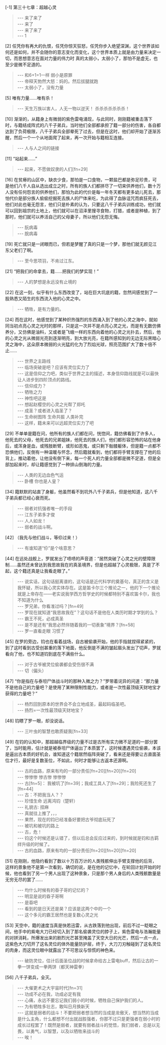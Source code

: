 
[-1] 第三十七章：超越心灵
>--- 来了来了<br>
>--- 来了<br>
>--- 来了来了<br>
>--- 1<br>

[2] 任凭你有再大的仇恨，任凭你惊天狂怒，任凭你步入绝望深渊，这个世界该如何还是如何，并不会随你的意志变化而变化，这个世界本质上就是由力量来决定一切，而思想意志在面对力量的伟力时 真的太弱小，太弱小了，那怕不是虚无，也至少是微不足道的。
>--- 和6+1=1一样   弱小是原罪<br>
>--- 帝释天勃然大怒：妈的。然后拔腿就跑<br>
>--- 太弱小了，没有力量<br>

[5] 唯有力量……唯有杀！
>--- 天生万族以害人，人无一物以逆天！
杀杀杀杀杀杀杀！<br>

[10] 渐渐的，从籍身上有微弱的紫色雷电涌现，与此同时，刚刚籍被重击落下时，与籍结成阵式的八千子弟兵，当时他们全部都承担了籍一部分的伤害，各自都达到了负荷极限，八千子弟兵全部晕死了过去，但是在这时，他们却开始了逐渐苏醒，然后一个一个从地面爬了起来，再一次开始与籍相互连接。
>--- 人与人之间的链接<br>

[11] “站起来……”
>--- 起来，不愿做奴隶的人们[fn=29]<br>

[16] 在贫瘠的山区中，缺衣少食，那怕是一口食物，一颗盐巴都是弥足珍贵，可是他们八千人自从选出成立之时，所有的族人们都拼尽了一切来供养他们，数十万人没有任何怨言的供养他们，那怕为此的代价是每一年冬天都有更多幼儿死去，那怕代价是部分族人偷偷挖掘死去族人的尸体来吃，为此得了血脉诅咒而疯狂死去，他们对此也毫无怨言，他们只是朴素的认为，只要这八千子弟兵训练成功，他们就可以回到祖宗的土地上，他们就可以在沼泽里搜寻食物，打猎，或者是种植，到了那时，他们就可以养活自己的父母妻子，所以他们无怨无悔。
>--- 朊病毒<br>
>--- 脘病毒<br>

[19] 死亡就只是一闭眼而已，但若是梦醒了真的只是一个梦，那他们就无颜见江东父老们了啊。
>--- 至今思项羽，不肯过江东。<br>

[21] “把我们的命拿去，籍……把我们的梦实现！”
>--- 人的梦想是永远没有止境的<br>

[22] 在这一刻，似乎有什么东西改变了，站在巨大坑底的籍，忽然间感觉到了一股熟悉又陌生的东西流入他的心灵之中。
>--- 牺牲，是有力量的。<br>

[24] 而在这时，他感觉到了某种炽热强烈的东西涌入到了他的心灵之海中，就如同当初点亮心灵之光时的那样，只是这一次并不是点亮心灵之光，而是有无数仿佛养分，又仿佛是油料，又或者是飞蛾一样的东西向着他的心灵之光扑去，然后，他的心灵之光从微弱光亮到逐渐明亮，到大放光亮，在籍所感知到的无边无际黑暗心灵之海中，这朵原本微弱的火光猛的化为了烈焰光球，照亮范围扩大了数十倍不止……
>--- 世界之主路线<br>
>--- 临场突破是吧？应该有灵位实力了<br>
>--- 这是信仰之力吧，类似于世界之主的描述，本身信仰路线就是可以最快让人进步到四阶顶点的路线。<br>
>--- 信仰成力？<br>
>--- 牺牲之力<br>
>--- 神性吧这是<br>
>--- 想起赵樱空的心灵之光帮了郑吒<br>
>--- 成圣？或者进入临圣了？<br>
>--- 生命树图阵  生命共振  人类补完<br>
>--- 这样，籍未来可以远超灵位实力了吧<br>

[29] 不单单是籍在问，他所有的族人们都在问，恍惚间，籍仿佛看到了许多人，他死去的父母，他死去的兄弟姐妹，他死去的族人们，他们都形容恐怖的站在他身后，或浑身是血，或残肢断臂，或形如恶鬼，或只剩下骷髅躯体，但是籍一点都不恐惧他们，反倒有一种温暖与怀念，然后籍就看到，他们都将手臂支撑在了他的后背上，推动着他，让他没有倒下来，每一个死人的力量全部都是微不足道，但是全部加起来时，却让籍感觉到了一种排山倒海的力量。
>--- 人类的无边血色气运<br>
>--- 卧槽  你也是人皇？<br>

[34] 籍默默的站直了身躯，他虽然看不到坑外八千子弟兵，但是他知道，这八千子弟兵都已经心衰而死。
>--- 弱者对抗强者唯一的手段<br>
>--- 江东子弟多才俊<br>
>--- 人人如龙！<br>
>--- 弱者的战斗啊。<br>

[42] （我先与他们战斗，等伱过来！）
>--- 有谁知道“伱”是个啥意思？<br>

[44] 在远处战舰上，罗就发出了啧啧的声音道：“居然突破了心灵之光的壁障限制……虽然还未曾达到我思故我在的真圣境界，但是也超越了心灵极限，真是了不起，这个籍还真是让我看走眼了。”
>--- 说实话，这句话挺离谱的，这句话是近代科学的奠基句，真正的含义是我怀疑，所以我心灵实体存在。这是笛卡尔三个推论之一，他的下一个推论就是上帝存在——老实说我学西方哲学史的时候都特别不喜欢笛卡尔，我也不知道为什么<br>
>--- 罗兄弟，你看准过吗？[fn=49]<br>
>--- 罗现在就知道“我思故我在”？这句话不是他在人类历时期才学到的么？<br>
>--- 霸王不死，必成真圣<br>
>--- 是不是还有“我思必然伴随着我的一切表象”境界？[fn=58]<br>
>--- 罗一直看走眼 习惯了<br>

[45] 在罗的旁边，钧也在看着战场，自古被偷袭开始，他的手指就捏得紧紧的，到了这时看到古受创甚重的落下地面，他反倒是不满的皱起眉头发出了切声，罗就看向了他，也不知道钧到底在不满些什么。
>--- 对于古爷被灵位偷袭都会受伤很不满<br>
>--- 切（偏头）<br>

[47] “你是指在与泰坦尸体战斗时的那种入微之力？”罗带着诧异的问道：“那力量不是他自己的力量吧？是使用了某种限制性能力，或者是一次性最顶级天财地宝才获得的力量吧？”
>--- 杨烈回到原本的世界会不会立地成圣，最起码临圣吧。<br>
>--- 扬烈=一次性最顶级天财地宝？<br>

[48] 钧瞟了罗一眼，却没说话。
>--- 三叶虫的智慧也敢质疑我[fn=33]<br>

[49] 在钧的认知中，那超越临界级的力量不过是古所有实力微不足道的一部分罢了，当时能用，估计就是被泰坦尸体逼出了本质罢了，这时候遭遇灵位偷袭，本该是逼出古本质的好机会，谁知道这个籍居然临阵突破了，看来还是得要让古直面圣位才行，最好是复数圣位，不如此，何时才能够让古返本还源啊。
>--- 古的血路，原来有均的一部分责任[fn=20][fn=20][fn=20]<br>
>--- 惨惨惨
惨古惨
惨惨惨<br>
>--- 古[fn=5]：
我被坑了[fn=39]；我成工具人了[fn=29]；我险死还生了[fn=44]<br>
>--- 古：不把我当人？？<br>
>--- 珍惜生命 远离鸿钧（楚轩）<br>
>--- 礼貌古: 捏麻<br>
>--- 真就往上推了，，，<br>
>--- 果然，现在的钧已经准备好要把古爷彻底玩死了<br>
>--- 被坑和被坑的路上<br>
>--- 古，危！<br>
>--- 钧这个时候还是认错了，但以后总会反应过来的，到时候就是钧和古羁绊升级的时候了。<br>
>--- 古的血路，原来有均的一部分责任[fn=20][fn=20][fn=20]<br>

[51] 在刚刚，他隐约看到了数以十万百万计的人类残骸伸出手臂支撑他的后背，这样的景象他不是第一次看到，确切的说，是在他的记忆中，在轮回计划开始的时候，他也看到了另一个男人出现了这种景象，只是那个男人身后的人类残骸数量是无穷无尽的罢了……
>--- 均什么时候有的昋子哥的记忆的？<br>
>--- 明显是说的昋子哥啊<br>
>--- 是昋吧<br>
>--- 看到的是日天还是昊？应该是这两个中的一个<br>
>--- 这个多元的霸王居然也是复数心灵之光<br>

[53] 天空中，籍的速度当真是快若迅雷，从古跌落到他出现，前后不过一眨眼之间，他手中的紫电大刀已经切入到了那名偷袭灵位的脖子上，紫色雷电与浩瀚能量的对拼消耗，所爆发出来的剧烈光芒甚至掩盖了天空大日的光芒，然后一点一点，这紫色大刀切开了这名灵位的体外能量防护层，终于，大刀刀刃触碰到了这名灵位的肉身，而这灵位眼中就露出了不可思议与惊慌的神色来。
>--- 破防灵位，估计后面圣位战的时候拿命给古上雷电buff，然后让古的一拳一饼变成一拳两饼（都天神雷拳）<br>

[56] 八千子弟兵，全灭。
>--- 大催更术之大宇宙时代[fn=31]<br>
>--- 功成不必在我，功成必定有我<br>
>--- 心痛，永远不要忘记我们弱小的时候，牺牲自己保护我们的人。<br>
>--- 为有牺牲多壮志，敢叫日月换新天<br>
>--- 这就是弱者的战斗！不要把弱者想当然的当成是龙傲天，想当然的当成是什么主角，什么都想不付出就战胜强者，你那不过只是更强者在弱小时的成长过程罢了！既然是弱者，就要有弱者战斗的觉悟，我们弱者，总是以无畏，以勇气，以智慧，以及以牺牲来战斗的<br>
>--- 唉！<br>
